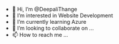 - 👋 Hi, I’m @DeepaliThange
- 👀 I’m interested in Website Development
- 🌱 I’m currently learning Azure
- 💞️ I’m looking to collaborate on ...
- 📫 How to reach me ...

<!---
DeepaliThange/DeepaliThange is a ✨ special ✨ repository because its `README.md` (this file) appears on your GitHub profile.
You can click the Preview link to take a look at your changes.
--->
